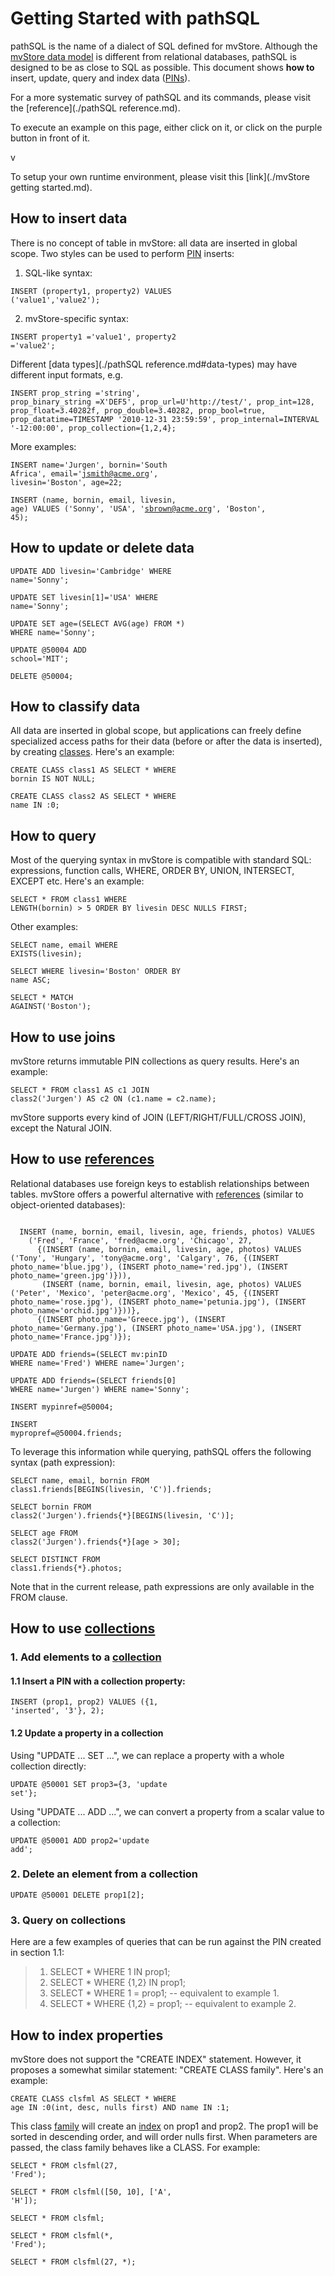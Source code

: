 Getting Started with pathSQL
============================

pathSQL is the name of a dialect of SQL defined for mvStore. Although the [mvStore data model](./terminology.md#essential-concepts-data-model) is different
from relational databases, pathSQL is designed to be as close to SQL as possible. This document shows
**how to** insert, update, query and index data ([PINs](./terminology.md#pin)).  

For a more systematic survey of pathSQL and its commands, please visit the [reference](./pathSQL reference.md).  

To execute an example on this page, either click on it, or click on the purple button in front of it. <div class="pathsql_button_fake">v</div>  

To setup your own runtime environment, please visit this [link](./mvStore getting started.md).  

How to insert data
------------------
There is no concept of table in mvStore: all data are inserted in global scope. Two styles can be used to
perform [PIN](./terminology.md#pin) inserts:

1. SQL-like syntax:

  <code class='pathsql_snippet'>INSERT (property1, property2) VALUES ('value1','value2');</code>    

2. mvStore-specific syntax:

  <code class='pathsql_snippet'>INSERT property1 ='value1', property2 ='value2';</code>  

Different [data types](./pathSQL reference.md#data-types) may have different input formats, e.g.

  <code class='pathsql_snippet'>INSERT prop_string ='string', prop_binary_string =X'DEF5', prop_url=U'http://test/', prop_int=128, prop_float=3.40282f, prop_double=3.40282, prop_bool=true, prop_datatime=TIMESTAMP '2010-12-31 23:59:59', prop_internal=INTERVAL '-12:00:00', prop_collection={1,2,4};</code>  

More examples:

  <code class='pathsql_snippet'>INSERT name='Jurgen', bornin='South Africa', email='jsmith@acme.org', livesin='Boston', age=22;</code>  
  
  <code class='pathsql_snippet'>INSERT (name, bornin, email, livesin, age) VALUES ('Sonny', 'USA', 'sbrown@acme.org', 'Boston', 45);</code>  

How to update or delete data
----------------------------

  <code class='pathsql_snippet'>UPDATE ADD livesin='Cambridge' WHERE name='Sonny';</code>  
        
  <code class='pathsql_snippet'>UPDATE SET livesin[1]='USA' WHERE name='Sonny';</code>  

  <code class='pathsql_snippet'>UPDATE SET age=(SELECT AVG(age) FROM *) WHERE name='Sonny';</code>
        
  <code class='pathsql_inert'>UPDATE @50004 ADD school='MIT';</code>  

  <code class='pathsql_inert'>DELETE @50004;</code>  

How to classify data 
--------------------
All data are inserted in global scope, but applications can freely define specialized access paths for their data
(before or after the data is inserted), by creating [classes](./terminology.md#class).  Here's an example:

  <code class='pathsql_snippet'>CREATE CLASS class1 AS SELECT * WHERE bornin IS NOT NULL;</code>  

  <code class='pathsql_snippet'>CREATE CLASS class2 AS SELECT * WHERE name IN :0;</code>

How to query 
------------
Most of the querying syntax in mvStore is compatible with standard SQL: expressions, function calls, WHERE, ORDER BY,
UNION, INTERSECT, EXCEPT etc.  Here's an example:

  <code class='pathsql_snippet'>SELECT * FROM class1 WHERE LENGTH(bornin) > 5 ORDER BY livesin DESC NULLS FIRST;</code>  

Other examples:

  <code class='pathsql_snippet'>SELECT name, email WHERE EXISTS(livesin);</code>

  <code class='pathsql_snippet'>SELECT WHERE livesin='Boston' ORDER BY name ASC;</code>  
        
  <code class='pathsql_snippet'>SELECT * MATCH AGAINST('Boston');</code>  

How to use joins
----------------
mvStore returns immutable PIN collections as query results. Here's an example:

  <code class='pathsql_snippet'>SELECT * FROM class1 AS c1 JOIN class2('Jurgen') AS c2 ON (c1.name = c2.name);</code>  

mvStore supports every kind of JOIN (LEFT/RIGHT/FULL/CROSS JOIN), except the Natural JOIN.

How to use [references](./terminology.md#pin-reference)
-----------------------
Relational databases use foreign keys to establish relationships between tables.  mvStore offers a powerful
alternative with [references](./terminology.md#pin-reference) (similar to object-oriented databases):

  <code class='pathsql_snippet'>
  INSERT (name, bornin, email, livesin, age, friends, photos) VALUES
    ('Fred', 'France', 'fred@acme.org', 'Chicago', 27,
      {(INSERT (name, bornin, email, livesin, age, photos) VALUES ('Tony', 'Hungary', 'tony@acme.org', 'Calgary', 76, {(INSERT photo_name='blue.jpg'), (INSERT photo_name='red.jpg'), (INSERT photo_name='green.jpg')})),
       (INSERT (name, bornin, email, livesin, age, photos) VALUES ('Peter', 'Mexico', 'peter@acme.org', 'Mexico', 45, {(INSERT photo_name='rose.jpg'), (INSERT photo_name='petunia.jpg'), (INSERT photo_name='orchid.jpg')}))},
      {(INSERT photo_name='Greece.jpg'), (INSERT photo_name='Germany.jpg'), (INSERT photo_name='USA.jpg'), (INSERT photo_name='France.jpg')});</code>

  <code class='pathsql_snippet'>UPDATE ADD friends=(SELECT mv:pinID WHERE name='Fred') WHERE name='Jurgen';</code>  
  
  <code class='pathsql_snippet'>UPDATE ADD friends=(SELECT friends[0] WHERE name='Jurgen') WHERE name='Sonny';</code>

  <code class='pathsql_inert'>INSERT mypinref=@50004;</code>

  <code class='pathsql_inert'>INSERT mypropref=@50004.friends;</code>

To leverage this information while querying, pathSQL offers the following syntax (path expression):  

  <code class='pathsql_snippet'>SELECT name, email, bornin FROM class1.friends[BEGINS(livesin, 'C')].friends;</code>  

  <code class='pathsql_snippet'>SELECT bornin FROM class2('Jurgen').friends{*}[BEGINS(livesin, 'C')];</code>

  <code class='pathsql_snippet'>SELECT age FROM class2('Jurgen').friends{*}[age > 30];</code>

  <code class='pathsql_snippet'>SELECT DISTINCT FROM class1.friends{*}.photos;</code>

Note that in the current release, path expressions are only available in the FROM clause.

How to use [collections](./terminology.md#collection)
------------------------
### 1. Add elements to a [collection](./terminology.md#collection)
#### 1.1 Insert a PIN with a collection property:

  <code class='pathsql_snippet'>INSERT (prop1, prop2) VALUES ({1, 'inserted', '3'}, 2);</code>  

#### 1.2 Update a property in a collection
Using "UPDATE ... SET ...", we can replace a property with a whole collection directly:  

  <code class='pathsql_inert'>UPDATE @50001 SET prop3={3, 'update set'};</code>  

Using "UPDATE ... ADD ...", we can convert a property from a scalar value to a collection:

  <code class='pathsql_inert'>UPDATE @50001 ADD prop2='update add';</code>  

### 2. Delete an element from a collection

  <code class='pathsql_inert'>UPDATE @50001 DELETE prop1[2];</code>  

### 3. Query on collections
Here are a few examples of queries that can be run against the PIN created in section 1.1:

>1. SELECT * WHERE 1 IN prop1;   
>2. SELECT * WHERE {1,2} IN prop1;  
>3. SELECT * WHERE 1 = prop1;  -- equivalent to example 1.
>4. SELECT * WHERE {1,2} = prop1;  -- equivalent to example 2.

How to index properties
-----------------------
mvStore does not support the "CREATE INDEX" statement.  However, it proposes a somewhat similar statement: "CREATE CLASS family". Here's an example:

  <code class='pathsql_snippet'>CREATE CLASS clsfml AS SELECT * WHERE age IN :0(int, desc, nulls first) AND name IN :1;</code>

This class [family](./terminology.md#family) will create an [index](./terminology.md#index) on prop1 and prop2. The prop1 will be sorted in descending order, and will order nulls first. When parameters are passed, 
the class family behaves like a CLASS. For example:

  <code class='pathsql_snippet'>SELECT * FROM clsfml(27, 'Fred');</code>  

  <code class='pathsql_snippet'>SELECT * FROM clsfml([50, 10], ['A', 'H']);</code>  

  <code class='pathsql_snippet'>SELECT * FROM clsfml;</code>  

  <code class='pathsql_snippet'>SELECT * FROM clsfml(*, 'Fred');</code>  

  <code class='pathsql_snippet'>SELECT * FROM clsfml(27, *);</code>  
